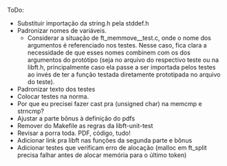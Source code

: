 ToDo:
- Substituir importação da string.h pela stddef.h
- Padronizar nomes de variáveis.
  - Considerar a situação de ft_memmove__test.c, onde o nome dos argumentos é
    referenciado nos testes. Nesse caso, fica clara a necessidade de que esses
    nomes combinem com os dos argumentos do protótipo (seja no arquivo do
    respectivo teste ou na libft.h, principalmente caso ela passe a ser
    importada pelos testes ao invés de ter a função testada diretamente
    prototipada no arquivo do teste).
- Padronizar texto dos testes
- Colocar testes na norma.
- Por que eu precisei fazer cast pra (unsigned char) na memcmp e strncmp?
- Ajustar a parte bônus à definição do pdfs
- Remover do Makefile as regras da libft-unit-test 
- Revisar a porra toda. PDF, código, tudo!
- Adicionar link pra libft nas funções da segunda parte e bônus
- Adicionar testes que verificam erro de alocação (malloc em ft_split precisa
  falhar antes de alocar memória para o último token)